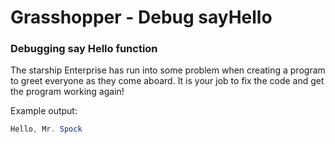 # Grasshopper - Debug sayHello

### Debugging say Hello function

The starship Enterprise has run into some problem when creating a program to greet everyone as they come aboard. It is your job to fix the code and get the program working again!

Example output: 
```java
Hello, Mr. Spock
```
